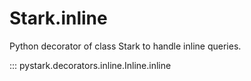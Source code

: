 # Stark.inline

Python decorator of class Stark to handle inline queries.


::: pystark.decorators.inline.Inline.inline
